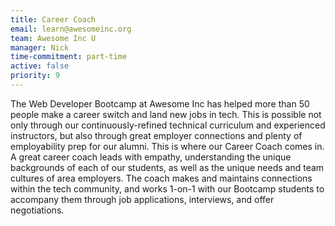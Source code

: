 ```yaml
---
title: Career Coach
email: learn@awesomeinc.org
team: Awesome Inc U
manager: Nick
time-commitment: part-time
active: false
priority: 9
---
```

The Web Developer Bootcamp at Awesome Inc has helped more than 50 people make a career switch and land new jobs in tech. This is possible not only through our continuously-refined technical curriculum and experienced instructors, but also through great employer connections and plenty of employability prep for our alumni. This is where our Career Coach comes in. A great career coach leads with empathy, understanding the unique backgrounds of each of our students, as well as the unique needs and team cultures of area employers. The coach makes and maintains connections within the tech community, and works 1-on-1 with our Bootcamp students to accompany them through job applications, interviews, and offer negotiations.
